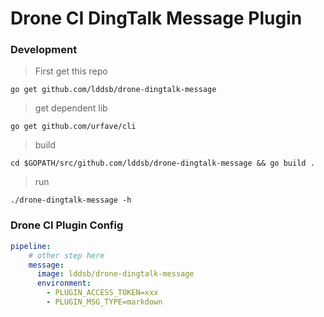 # Drone CI DingTalk Message Plugin
### Development

> First get this repo
```shell
go get github.com/lddsb/drone-dingtalk-message
```
> get dependent lib
```shell
go get github.com/urfave/cli
```
> build
```shell
cd $GOPATH/src/github.com/lddsb/drone-dingtalk-message && go build .
```
> run
```shell
./drone-dingtalk-message -h
```
### Drone CI Plugin Config
```yaml
pipeline:
    # other step here
    message:
      image: lddsb/drone-dingtalk-message
      environment:
        - PLUGIN_ACCESS_TOKEN=xxx
        - PLUGIN_MSG_TYPE=markdown
```
